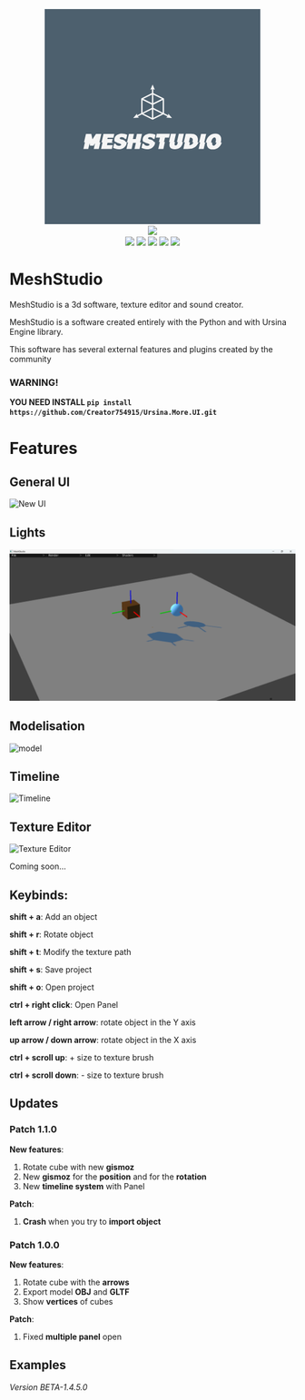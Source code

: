 <p align="center">
  <img src="meshstudio_logo.png">
  <br>
  <img src="https://img.shields.io/badge/Version-1.4.5.0-green?style=for-the-badge">
  <br>
  <img src="https://img.shields.io/badge/Author-Creator754915-blue?style=flat-square">
  <img src="https://img.shields.io/badge/Open%20Source-Yes-darkgreen?style=flat-square">
  <img src="https://img.shields.io/badge/Maintained%3F-Yes-lightblue?style=flat-square">
  <img src="https://img.shields.io/badge/Written%20In-Python-darkcyan?style=flat-square">
  <img src="https://hits.seeyoufarm.com/api/count/incr/badge.svg?url=https%3A%2F%2Fgithub.com%2FCreator754915%2FMeshStudio&title=Visitors&edge_flat=false"/></a>
</p>

# MeshStudio
MeshStudio is a 3d software, texture editor and sound creator.

MeshStudio is a software created entirely with the Python and with Ursina Engine library.

This software has several external features and plugins created by the community

### **WARNING!** 

**YOU NEED INSTALL ```pip install https://github.com/Creator754915/Ursina.More.UI.git```**

# Features

<h2>General UI</h2>

![New UI](https://github.com/Creator754915/MeshStudio/assets/106489587/b7ebed94-035a-4d13-867d-d7798e98c6a1)

<h2>Lights</h2>

<img src="Features/lights.png">

<h2>Modelisation</h2>

![model](https://github.com/Creator754915/MeshStudio/assets/106489587/47d05ec8-ba7e-45b2-ae47-f624e8691627)

<h2>Timeline</h2>

![Timeline](https://github.com/Creator754915/MeshStudio/assets/106489587/88f59e51-8996-432a-a636-745f3b45d85c)

<h2>Texture Editor</h2>

![Texture Editor](https://github.com/Creator754915/MeshStudio/assets/106489587/82d9cae4-7b41-4da3-8009-9d6dc23063e8)

<p>Coming soon...</p>



## Keybinds:

  **shift + a**: Add an object

  **shift + r**: Rotate object
  
  **shift + t**: Modify the texture path
  
  **shift + s**: Save project
  
  **shift + o**: Open project

  **ctrl + right click**: Open Panel

  **left arrow / right arrow**: rotate object in the Y axis

  **up arrow / down arrow**: rotate object in the X axis

  **ctrl + scroll up**: + size to texture brush
  
  **ctrl + scroll down**: - size to texture brush

## Updates

### Patch 1.1.0

**New features**:
   1. Rotate cube with new **gismoz**
   2. New **gismoz** for the **position** and for the **rotation**
   3. New **timeline system** with Panel

**Patch**:
   1. **Crash** when you try to **import object**


### Patch 1.0.0

**New features**:
   1. Rotate cube with the **arrows**
   2. Export model **OBJ** and **GLTF**
   3. Show **vertices** of cubes 

**Patch**:
   1. Fixed **multiple panel** open

## Examples


*Version BETA-1.4.5.0*
